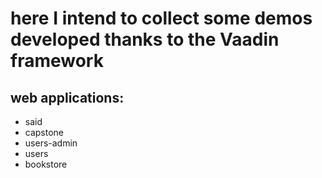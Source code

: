 # here I intend to collect some demos developed thanks to the Vaadin framework

## web applications:

* said
* capstone
* users-admin
* users
* bookstore
